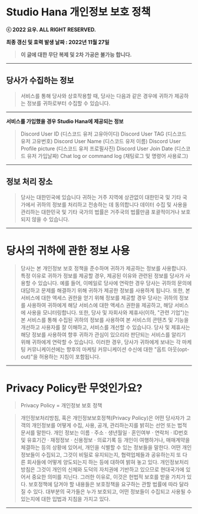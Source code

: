 # **Studio Hana 개인정보 보호 정책**

**ⓒ 2022 요우. ALL RIGHT RESERVED.**

**최종 갱신 및 효력 발생 날짜 : 2022년 11월 27일**

> **이 글에 대한 무단 복제 및 2차 가공은 불가능 합니다.**
****

## 당사가 수집하는 정보
> 서비스를 통해 당사와 상호작용할 때, 당사는 다음과 같은 경우에 귀하가 제공하는 정보를 귀하로부터 수집할 수 있습니다.
****

**서비스를 가입했을 경우 Studio Hana에 제공되는 정보**

> Discord User ID (디스코드 유저 고유아이디)
> Discord User TAG (디스코드 유저 고유번호)
> Discord User Name (디스코드 유저 이름)
> Discord User Profile picture (디스코드 유저 프로필사진)
> Discord User Join Date (디스코드 유저 가입날짜)
> Chat log or command log (채팅로그 및 명령어 사용로그)
****

## 정보 처리 장소
> 당사는 대한민국에 있습니다
> 귀하는 거주 지역에 상관없이 대한민국 및 기타 국가에서 귀하의 정보를 처리하고 전송하는 데 동의합니다
> 데이터 수집 및 사용을 관리하는 대한민국 및 기타 국가의 법률은 거주국의 법률만큼 포괄적이거나 보호되지 않을 수 있습니다.
****

# 당사의 귀하에 관한 정보 사용
> 당사는 본 개인정보 보호 정책을 준수하며 귀하가 제공하는 정보를 사용합니다.
> 특정 이유로 귀하가 정보를 제공할 경우, 제공된 이유와 관련된 정보를 당사가 사용할 수 있습니다.
> 예를 들어, 이메일로 당사에 연락한 경우 당사는 귀하의 문의에 대답하고 문제를 해결하기 위해 귀하가 제공한 정보를 사용하게 됩니다.
> 또한, 본 서비스에 대한 액세스 권한을 얻기 위해 정보를 제공할 경우
> 당사는 귀하의 정보를 사용하여 귀하에게 해당 서비스에 대한 액세스 권한을 제공하고, 해당 서비스에 사용을 모니터링합니다.
> 또한, 당사 및 자회사와 제휴사(이하, "관련 기업")는 본 서비스를 통해 수집된 귀하의 정보를 사용하여 본 서비스의 콘텐츠 및 기능을 개선하고
> 사용자를 잘 이해하고, 서비스를 개선할 수 있습니다.
> 당사 및 제휴사는 해당 정보를 사용하여 향후 귀하가 관심이 있으리라 판단되는 서비스를 알리기 위해 귀하에게 연락할 수 있습니다.
> 이러한 경우, 당사가 귀하에게 보내는 각 마케팅 커뮤니케이션에는 향후의 마케팅 커뮤니케이션 수신에 대한 "옵트 아웃(opt-out)"을 허용하는 지침이 포함됩니다.
****

# Privacy Policy란 무엇인가요?
> Privacy Policy = 개인정보 보호 정책

> 개인정보처리방침, 혹은 개인정보보호정책(Privacy Policy)은 어떤 당사자가 고객의 개인정보를 어떻게 수집, 사용, 공개, 관리하는지를 밝히는 선언 또는 법적 문서를 말한다.
> 개인 정보는 이름 · 주소 · 생년월일 · 혼인여부 · 연락처 · ID번호 및 유효기간 · 재정정보 · 신용정보 · 의료기록 등 개인이 여행하거나, 매매계약을 체결하는 등의 상황에 있어서,
> 개인을 식별할 수 있는 정보들을 말한다. 어떤 개인정보들이 수집되고, 그것이 비밀로 유지되는지, 협력업체들과 공유하는지 또 다른 회사들에 어떻게 양도되는지 하는 등에 대하여 밝혀 놓고 있다.
> 개인정보처리방침은 그것이 개인의 신체와 도덕의 자치권에 기반하고 있으므로 현대국가에 있어서 중요한 의미를 지닌다. 그러한 이유로, 이것은 헌법적 보호를 받을 가치가 있다.
> 보호정책에 담겨야 할 내용들은 보호정책을 요구하는 관할 법률에 따라 달라질 수 있다. 대부분의 국가들은 누가 보호되고, 어떤 정보들이 수집되고 사용될 수 있는지에 대한 입법과 지침을 가지고 있다.
****
